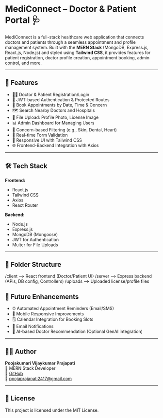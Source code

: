 # MediConnect – Doctor & Patient Portal 🩺

MediConnect is a full-stack healthcare web application that connects doctors and patients through a seamless appointment and profile management system. Built with the **MERN Stack** (MongoDB, Express.js, React.js, Node.js) and styled using **Tailwind CSS**, it provides features for patient registration, doctor profile creation, appointment booking, admin control, and more.

---

## 🚀 Features

- 👨‍⚕️ Doctor & Patient Registration/Login
- 🔐 JWT-based Authentication & Protected Routes
- 📅 Book Appointments by Date, Time & Concern
- 🗺️ Search Nearby Doctors and Hospitals
- 📂 File Upload: Profile Photo, License Image
- 📊 Admin Dashboard for Managing Users
- 🧠 Concern-based Filtering (e.g., Skin, Dental, Heart)
- 🔄 Real-time Form Validation
- 🎯 Responsive UI with Tailwind CSS
- 🌐 Frontend-Backend Integration with Axios

---

## 🛠️ Tech Stack

**Frontend:**
- React.js
- Tailwind CSS
- Axios
- React Router

**Backend:**
- Node.js
- Express.js
- MongoDB (Mongoose)
- JWT for Authentication
- Multer for File Uploads

---

## 📁 Folder Structure

/client --> React frontend (Doctor/Patient UI)
/server --> Express backend (APIs, DB config, Controllers)
/uploads --> Uploaded license/profile files



## 🧪 Future Enhancements

- ⏰ Automated Appointment Reminders (Email/SMS)
- 📱 Mobile Responsive Improvements
- 🗓️ Calendar Integration for Booking Slots
- 📧 Email Notifications
- 🧬 AI-based Doctor Recommendation (Optional GenAI integration)

---

## 🧑‍💻 Author

**Poojakumari Vijaykumar Prajapati**  
💼 MERN Stack Developer  
🔗 [GitHub](https://github.com/Poojaprajapati2417)  
📧 poojaprajapati2417@gmail.com

---

## 📝 License

This project is licensed under the MIT License.

